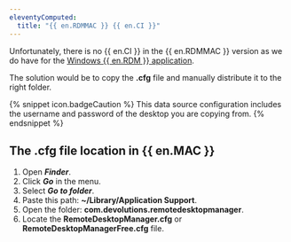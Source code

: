 ```yaml
---
eleventyComputed:
  title: "{{ en.RDMMAC }} {{ en.CI }}"
---
```

Unfortunately, there is no {{ en.CI }} in the {{ en.RDMMAC }} version as we do have for the [Windows {{ en.RDM }} application](/rdm/windows/installation/client/custom-installer-service/).

The solution would be to copy the **.cfg** file and manually distribute it to the right folder.

{% snippet icon.badgeCaution %}
This data source configuration includes the username and password of the desktop you are copying from.
{% endsnippet %}

## The **.cfg** file location in {{ en.MAC }}

1. Open ***Finder***.
1. Click ***Go*** in the menu.
1. Select ***Go to folder***.
1. Paste this path: **~/Library/Application Support**.
1. Open the folder: **com.devolutions.remotedesktopmanager**.
1. Locate the **RemoteDesktopManager.cfg** or **RemoteDesktopManagerFree.cfg** file.
